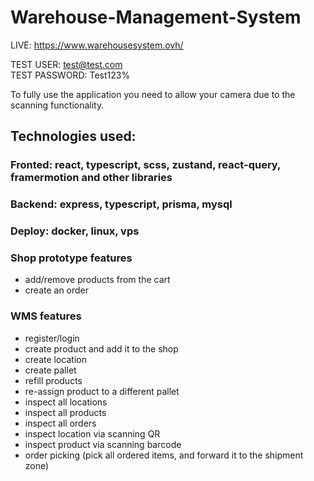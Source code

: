 # Warehouse-Management-System

LIVE: https://www.warehousesystem.ovh/

TEST USER: test@test.com <br />
TEST PASSWORD: Test123%

To fully use the application you need to allow your camera due to the scanning functionality.

## Technologies used:
 ### Fronted: react, typescript, scss, zustand, react-query, framermotion and other libraries
 
 ### Backend: express, typescript, prisma, mysql
 
 ### Deploy: docker, linux, vps

### Shop prototype features
  - add/remove products from the cart
  - create an order

### WMS features
  - register/login
  - create product and add it to the shop
  - create location
  - create pallet
  - refill products
  - re-assign product to a different pallet
  - inspect all locations
  - inspect all products
  - inspect all orders
  - inspect location via scanning QR
  - inspect product via scanning barcode
  - order picking (pick all ordered items, and forward it to the shipment zone)
